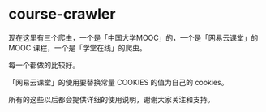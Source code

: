# course-crawler

现在这里有三个爬虫，一个是「中国大学MOOC」的，一个是「网易云课堂」的 MOOC 课程，一个是「学堂在线」的爬虫。

每一个都做的比较好。

「网易云课堂」的使用要替换常量 COOKIES 的值为自己的 cookies。

所有的这些以后都会提供详细的使用说明，谢谢大家关注和支持。

